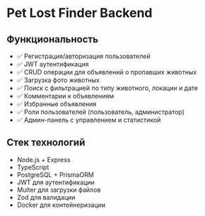 # Pet Lost Finder Backend

## Функциональность

- ✅ Регистрация/авторизация пользователей
- ✅ JWT аутентификация
- ✅ CRUD операции для объявлений о пропавших животных
- ✅ Загрузка фото животных
- ✅ Поиск с фильтрацией по типу животного, локации и дате
- ✅ Комментарии к объявлениям
- ✅ Избранные объявления
- ✅ Роли пользователей (пользователь, администратор)
- ✅ Админ-панель с управлением и статистикой

## Стек технологий

- Node.js + Express
- TypeScript
- PostgreSQL + PrismaORM
- JWT для аутентификации
- Multer для загрузки файлов
- Zod для валидации
- Docker для контейнеризации

